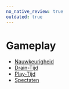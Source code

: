 ```yaml
---
no_native_review: true
outdated: true
---
```


# Gameplay

- [Nauwkeurigheid](/wiki/Gameplay/Accuracy)
- [Drain-Tijd](/wiki/Gameplay/Drain_Time)
- [Play-Tijd](/wiki/Gameplay/Play_Time)
- [Spectaten](/wiki/Gameplay/Spectate)
